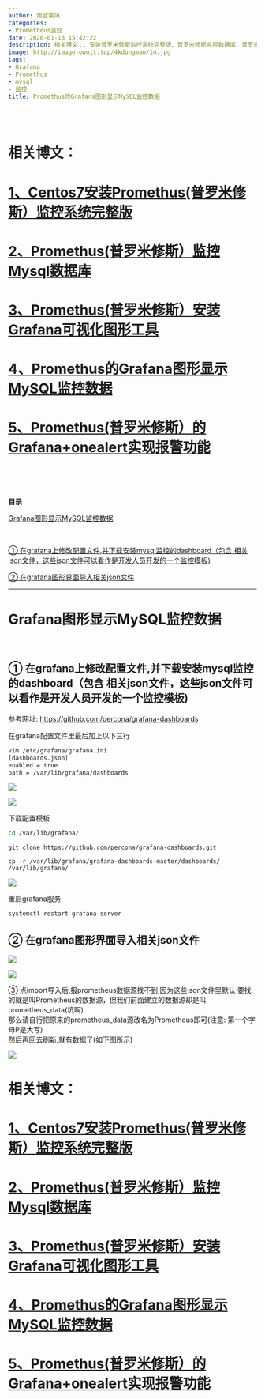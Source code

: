 ```yaml
---
author: 南宫乘风
categories:
- Prometheus监控
date: 2020-01-13 15:42:22
description: 相关博文：、安装普罗米修斯监控系统完整版、普罗米修斯监控数据库、普罗米修斯安装可视化图形工具、的图形显示监控数据、普罗米修斯的实现报警功能目录图形显示监控数据在上修改配置文件并下载安装监控的包含相关文。。。。。。。
image: http://image.ownit.top/4kdongman/14.jpg
tags:
- Grafana
- Promethus
- mysql
- 监控
title: Promethus的Grafana图形显示MySQL监控数据
---
```


<!--more-->

 

# 相关博文：

# [1、Centos7安装Promethus\(普罗米修斯）监控系统完整版](https://blog.csdn.net/heian_99/article/details/103952955)

# [2、Promethus\(普罗米修斯）监控Mysql数据库](https://blog.csdn.net/heian_99/article/details/103956583)

# [3、Promethus\(普罗米修斯）安装Grafana可视化图形工具](https://blog.csdn.net/heian_99/article/details/103956931)

# [4、Promethus的Grafana图形显示MySQL监控数据](https://blog.csdn.net/heian_99/article/details/103958032)

# [5、Promethus\(普罗米修斯）的Grafana+onealert实现报警功能](https://blog.csdn.net/heian_99/article/details/103959379)

 

 

**目录**

[Grafana图形显示MySQL监控数据](#Grafana%E5%9B%BE%E5%BD%A2%E6%98%BE%E7%A4%BAMySQL%E7%9B%91%E6%8E%A7%E6%95%B0%E6%8D%AE)

 

[① 在grafana上修改配置文件,并下载安装mysql监控的dashboard（包含 相关json文件，这些json文件可以看作是开发人员开发的一个监控模板\)](<#① 在grafana上修改配置文件,并下载安装mysql监控的dashboard（包含 相关json文件，这些json文件可以看作是开发人员开发的一个监控模板)>)

[② 在grafana图形界面导入相关json文件](<#② 在grafana图形界面导入相关json文件>)

---

# Grafana图形显示MySQL监控数据

 

## ① 在grafana上修改配置文件,并下载安装mysql监控的dashboard（包含 相关json文件，这些json文件可以看作是开发人员开发的一个监控模板\)

参考网址: <https://github.com/percona/grafana-dashboards>

在grafana配置文件里最后加上以下三行

```bash
vim /etc/grafana/grafana.ini 
[dashboards.json] 
enabled = true 
path = /var/lib/grafana/dashboards
```

![](http://image.ownit.top/csdn/20200113150203274.png)

![](http://image.ownit.top/csdn/20200113150322470.png)

下载配置模板

```bash
cd /var/lib/grafana/ 
```

```
git clone https://github.com/percona/grafana-dashboards.git 
```

```
cp -r /var/lib/grafana/grafana-dashboards-master/dashboards/ /var/lib/grafana/ 
```

![](http://image.ownit.top/csdn/20200113151342364.png)

重启grafana服务

```
systemctl restart grafana-server
```

## ② 在grafana图形界面导入相关json文件

![](http://image.ownit.top/csdn/20200113151442401.png)

![](http://image.ownit.top/csdn/20200113151636828.png)

③ 点import导入后,报prometheus数据源找不到,因为这些json文件里默认 要找的就是叫Prometheus的数据源，但我们前面建立的数据源却是叫 prometheus\_data\(坑啊\)  
那么请自行把原来的prometheus\_data源改名为Prometheus即可\(注意: 第一个字母P是大写\)  
然后再回去刷新,就有数据了\(如下图所示\)

![](http://image.ownit.top/csdn/2020011315383743.png)

# 相关博文：

# [1、Centos7安装Promethus\(普罗米修斯）监控系统完整版](https://blog.csdn.net/heian_99/article/details/103952955)

# [2、Promethus\(普罗米修斯）监控Mysql数据库](https://blog.csdn.net/heian_99/article/details/103956583)

# [3、Promethus\(普罗米修斯）安装Grafana可视化图形工具](https://blog.csdn.net/heian_99/article/details/103956931)

# [4、Promethus的Grafana图形显示MySQL监控数据](https://blog.csdn.net/heian_99/article/details/103958032)

# [5、Promethus\(普罗米修斯）的Grafana+onealert实现报警功能](https://blog.csdn.net/heian_99/article/details/103959379)